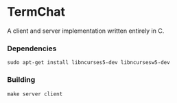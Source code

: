 # TermChat
A client and server implementation written entirely in C.

### Dependencies
```sudo apt-get install libncurses5-dev libncursesw5-dev```

### Building
```make server client```
